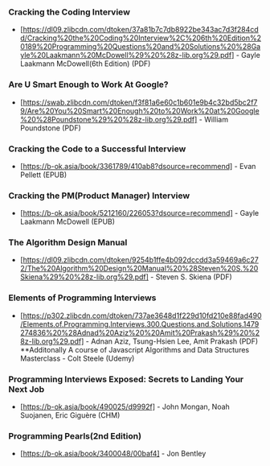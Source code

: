 ### Cracking the Coding Interview
* [https://dl09.zlibcdn.com/dtoken/37a81b7c7db8922be343ac7d3f284cdd/Cracking%20the%20Coding%20Interview%2C%206th%20Edition%20189%20Programming%20Questions%20and%20Solutions%20%28Gayle%20Laakmann%20McDowell%29%20%28z-lib.org%29.pdf] - Gayle Laakmann McDowell(6th Edition) (PDF)


### Are U Smart Enough to Work At Google?
* [https://swab.zlibcdn.com/dtoken/f3f81a6e60c1b601e9b4c32bd5bc2f79/Are%20You%20Smart%20Enough%20to%20Work%20at%20Google%20%28Poundstone%29%20%28z-lib.org%29.pdf] - William Poundstone (PDF)


### Cracking the Code to a Successful Interview
* [https://b-ok.asia/book/3361789/410ab8?dsource=recommend] - Evan Pellett (EPUB)


### Cracking the PM(Product Manager) Interview
* [https://b-ok.asia/book/5212160/226053?dsource=recommend] - Gayle Laakmann McDowell (EPUB)


### The Algorithm Design Manual
 * [https://dl09.zlibcdn.com/dtoken/9254b1ffe4b092dccdd3a59469a6c272/The%20Algorithm%20Design%20Manual%20%28Steven%20S.%20Skiena%29%20%28z-lib.org%29.pdf] - Steven S. Skiena (PDF)


 ### Elements of Programming Interviews
 * [https://p302.zlibcdn.com/dtoken/737ae3648d1f229d10fd210e88fad490/Elements.of.Programming.Interviews.300.Questions.and.Solutions.1479274836%20%28Adnad%20Aziz%20%20Amit%20Prakash%29%20%28z-lib.org%29.pdf] - Adnan Aziz, Tsung-Hsien Lee, Amit Prakash (PDF)
            **Additonally A course of Javascript Algorithms and Data Structures Masterclass - Colt Steele (Udemy)


### Programming Interviews Exposed: Secrets to Landing Your Next Job
* [https://b-ok.asia/book/490025/d9992f] - John Mongan, Noah Suojanen, Eric Giguère (CHM)


### Programming Pearls(2nd Edition)
* [https://b-ok.asia/book/3400048/00baf4] - Jon Bentley